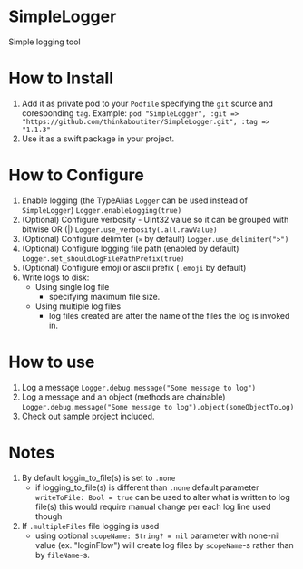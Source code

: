 # SimpleLogger
Simple logging tool

# How to Install
1. Add it as private pod to your `Podfile` specifying the `git` source and coresponding `tag`.
Example:
`pod "SimpleLogger", :git => "https://github.com/thinkaboutiter/SimpleLogger.git", :tag => "1.1.3"`
2. Use it as a swift package in your project.

# How to Configure
1. Enable logging (the TypeAlias `Logger` can be used instead of `SimpleLogger`)
    `Logger.enableLogging(true)`
2. (Optional) Configure verbosity - UInt32 value so it can be grouped with bitwise OR (|)
    `Logger.use_verbosity(.all.rawValue)`
3. (Optional) Configure delimiter (`»` by default)
    `Logger.use_delimiter(">")`
4. (Optional) Configure logging file path (enabled by default)
    `Logger.set_shouldLogFilePathPrefix(true)`
5. (Optional) Configure emoji or ascii prefix (`.emoji` by default)
6. Write logs to disk:
    - Using single log file
        - specifying maximum file size.
    - Using multiple log files
        - log files created are after the name of the files the log is invoked in.

# How to use
1. Log a message
    `Logger.debug.message("Some message to log")`
2. Log a message and an object (methods are chainable)
    `Logger.debug.message("Some message to log").object(someObjectToLog)`
3. Check out sample project included.

# Notes
1. By default loggin_to_file(s) is set to `.none`
    - if logging_to_file(s) is different than `.none` 
    default parameter `writeToFile: Bool = true` can be used to alter what is written to log file(s)
    this would require manual change per each log line used though
2. If `.multipleFiles` file logging is used
    - using optional `scopeName: String? = nil` parameter with none-nil value (ex. "loginFlow")
    will create log files by `scopeName`-s rather than by `fileName`-s.
    